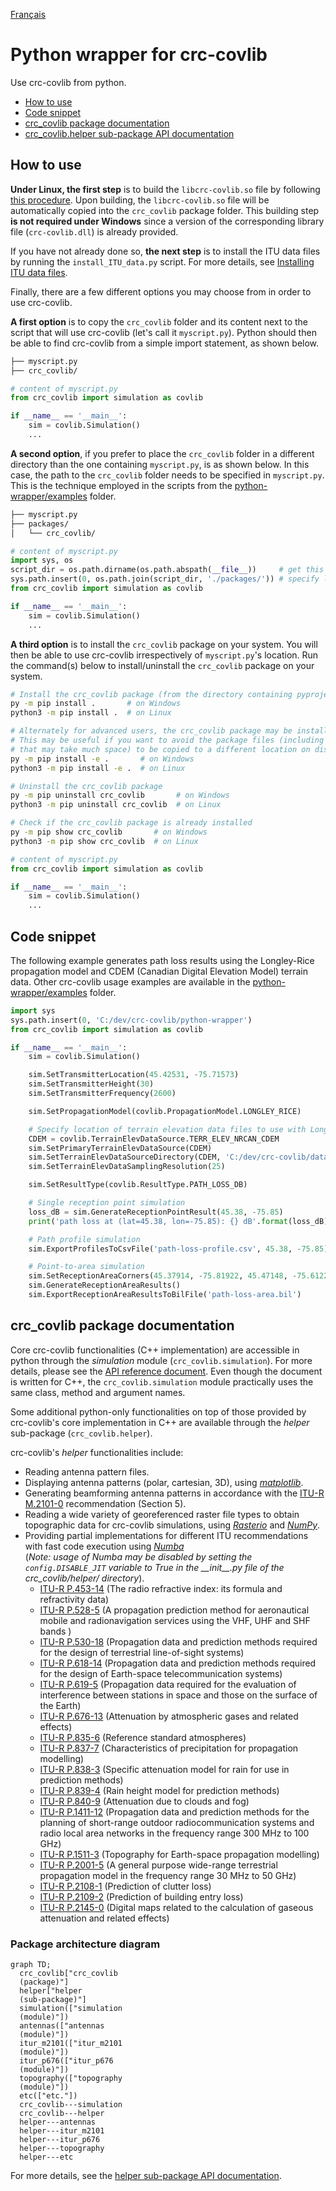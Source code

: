 [Français](./README_FR.md)

# Python wrapper for crc-covlib
Use crc-covlib from python.

- [How to use](#how-to-use)
- [Code snippet](#code-snippet)
- [crc_covlib package documentation](#crc_covlib-package-documentation)
- [crc_covlib.helper sub-package API documentation](./docs/readme.md)

## How to use

**Under Linux, the first step** is to build the `libcrc-covlib.so` file by following [this procedure](../README.md#on-linux). Upon building, the `libcrc-covlib.so` file will be automatically copied into the `crc_covlib` package folder. This building step **is not required under Windows** since a version of the corresponding library file (`crc-covlib.dll`) is already provided.

If you have not already done so, **the next step** is to install the ITU data files by running the `install_ITU_data.py` script. For more details, see [Installing ITU data files](../README.md#installing-itu-data-files).

Finally, there are a few different options you may choose from in order to use crc-covlib.

**A first option** is to copy the `crc_covlib` folder and its content next to the script that will use crc-covlib (let's call it `myscript.py`). Python should then be able to find crc-covlib from a simple import statement, as shown below.
```bash
├── myscript.py
├── crc_covlib/
```
```python
# content of myscript.py
from crc_covlib import simulation as covlib

if __name__ == '__main__':
    sim = covlib.Simulation()
    ...
```

**A second option**, if you prefer to place the `crc_covlib` folder in a different directory than the one containing `myscript.py`, is as shown below. In this case, the path to the `crc_covlib` folder needs to be specified in `myscript.py`. This is the technique employed in the scripts from the [python-wrapper/examples](./examples) folder.
```bash
├── myscript.py
├── packages/
│   └── crc_covlib/
```
```python
# content of myscript.py
import sys, os
script_dir = os.path.dirname(os.path.abspath(__file__))     # get this script's directory
sys.path.insert(0, os.path.join(script_dir, './packages/')) # specify location of crc_covlib relatively to this script
from crc_covlib import simulation as covlib

if __name__ == '__main__':
    sim = covlib.Simulation()
    ...
```

**A third option** is to install the `crc_covlib` package on your system. You will then be able to use crc-covlib irrespectively of `myscript.py`'s location. Run the command(s) below to install/uninstall the `crc_covlib` package on your system.

```bash
# Install the crc_covlib package (from the directory containing pyproject.toml and crc_covlib/)
py -m pip install .       # on Windows 
python3 -m pip install .  # on Linux 

# Alternately for advanced users, the crc_covlib package may be installed using the -e option.
# This may be useful if you want to avoid the package files (including the ITU data files
# that may take much space) to be copied to a different location on disk.
py -m pip install -e .       # on Windows
python3 -m pip install -e .  # on Linux

# Uninstall the crc_covlib package
py -m pip uninstall crc_covlib       # on Windows
python3 -m pip uninstall crc_covlib  # on Linux

# Check if the crc_covlib package is already installed
py -m pip show crc_covlib       # on Windows
python3 -m pip show crc_covlib  # on Linux
```
```python
# content of myscript.py
from crc_covlib import simulation as covlib

if __name__ == '__main__':
    sim = covlib.Simulation()
    ...
```

## Code snippet

The following example generates path loss results using the Longley-Rice propagation model and CDEM (Canadian Digital Elevation Model) terrain data. Other crc-covlib usage examples are available in the [python-wrapper/examples](./examples) folder.

```python
import sys
sys.path.insert(0, 'C:/dev/crc-covlib/python-wrapper')
from crc_covlib import simulation as covlib

if __name__ == '__main__':
    sim = covlib.Simulation()

    sim.SetTransmitterLocation(45.42531, -75.71573)
    sim.SetTransmitterHeight(30)
    sim.SetTransmitterFrequency(2600)

    sim.SetPropagationModel(covlib.PropagationModel.LONGLEY_RICE)

    # Specify location of terrain elevation data files to use with Longley-Rice 
    CDEM = covlib.TerrainElevDataSource.TERR_ELEV_NRCAN_CDEM
    sim.SetPrimaryTerrainElevDataSource(CDEM)
    sim.SetTerrainElevDataSourceDirectory(CDEM, 'C:/dev/crc-covlib/data/terrain-elev-samples/NRCAN_CDEM')
    sim.SetTerrainElevDataSamplingResolution(25)

    sim.SetResultType(covlib.ResultType.PATH_LOSS_DB)

    # Single reception point simulation
    loss_dB = sim.GenerateReceptionPointResult(45.38, -75.85)
    print('path loss at (lat=45.38, lon=-75.85): {} dB'.format(loss_dB))

    # Path profile simulation
    sim.ExportProfilesToCsvFile('path-loss-profile.csv', 45.38, -75.85)

    # Point-to-area simulation
    sim.SetReceptionAreaCorners(45.37914, -75.81922, 45.47148, -75.61225)
    sim.GenerateReceptionAreaResults()
    sim.ExportReceptionAreaResultsToBilFile('path-loss-area.bil')
```

## crc_covlib package documentation

Core crc-covlib functionalities (C++ implementation) are accessible in python through the _simulation_ module (`crc_covlib.simulation`). For more details, please see the [API reference document](../docs/CRC-COVLIB%20API%20Reference.pdf). Even though the document is written for C++, the `crc_covlib.simulation` module practically uses the same class, method and argument names.

Some additional python-only functionalities on top of those provided by crc-covlib's core implementation in C++ are available through the _helper_ sub-package (`crc_covlib.helper`).

crc-covlib's _helper_ functionalities include:
* Reading antenna pattern files.
* Displaying antenna patterns (polar, cartesian, 3D), using [_matplotlib_](https://matplotlib.org/).
* Generating beamforming antenna patterns in accordance with the [ITU-R M.2101-0](https://www.itu.int/rec/R-REC-M.2101/en) recommendation (Section 5).
* Reading a wide variety of georeferenced raster file types to obtain topographic data for crc-covlib simulations, using [_Rasterio_](https://rasterio.readthedocs.io/en/latest/index.html) and [_NumPy_](https://numpy.org/).
* Providing partial implementations for different ITU recommendations with fast code execution using [_Numba_](https://numba.pydata.org/) \
(_Note: usage of Numba may be disabled by setting the `config.DISABLE_JIT` variable to True in the \_\_init\_\_.py file of the crc_covlib/helper/ directory_).
  - [ITU-R P.453-14](https://www.itu.int/rec/R-REC-P.453/en) (The radio refractive index: its formula and refractivity data)
  - [ITU-R P.528-5](https://www.itu.int/rec/R-REC-P.528/en) (A propagation prediction method for aeronautical mobile and radionavigation services using the VHF, UHF and SHF bands	 )
  - [ITU-R P.530-18](https://www.itu.int/rec/R-REC-P.530/en) (Propagation data and prediction methods required for the design of terrestrial line-of-sight systems)
  - [ITU-R P.618-14](https://www.itu.int/rec/R-REC-P.618/en) (Propagation data and prediction methods required for the design of Earth-space telecommunication systems)
  - [ITU-R P.619-5](https://www.itu.int/rec/R-REC-P.619/en) (Propagation data required for the evaluation of interference between stations in space and those on the surface of the Earth)
  - [ITU-R P.676-13](https://www.itu.int/rec/R-REC-P.676/en) (Attenuation by atmospheric gases and related effects)
  - [ITU-R P.835-6](https://www.itu.int/rec/R-REC-P.835/en) (Reference standard atmospheres)
  - [ITU-R P.837-7](https://www.itu.int/rec/R-REC-P.837/en) (Characteristics of precipitation for propagation modelling)
  - [ITU-R P.838-3](https://www.itu.int/rec/R-REC-P.838/en) (Specific attenuation model for rain for use in prediction methods)
  - [ITU-R P.839-4](https://www.itu.int/rec/R-REC-P.839/en) (Rain height model for prediction methods)
  - [ITU-R P.840-9](https://www.itu.int/rec/R-REC-P.840/en) (Attenuation due to clouds and fog)
  - [ITU-R P.1411-12](https://www.itu.int/rec/R-REC-P.1411/en) (Propagation data and prediction methods for the planning of short-range outdoor radiocommunication systems and radio local area networks in the frequency range 300 MHz to 100 GHz)
  - [ITU-R P.1511-3](https://www.itu.int/rec/R-REC-P.1511/en) (Topography for Earth-space propagation modelling)
  - [ITU-R P.2001-5](https://www.itu.int/rec/R-REC-P.2001/en) (A general purpose wide-range terrestrial propagation model in the frequency range 30 MHz to 50 GHz)
  - [ITU-R P.2108-1](https://www.itu.int/rec/R-REC-P.2108/en) (Prediction of clutter loss)
  - [ITU-R P.2109-2](https://www.itu.int/rec/R-REC-P.2109/en) (Prediction of building entry loss)
  - [ITU-R P.2145-0](https://www.itu.int/rec/R-REC-P.2145/en) (Digital maps related to the calculation of gaseous attenuation and related effects)

### Package architecture diagram

```mermaid
graph TD;
  crc_covlib["crc_covlib
  (package)"]
  helper["helper
  (sub-package)"]
  simulation(["simulation
  (module)"])
  antennas(["antennas
  (module)"])
  itur_m2101(["itur_m2101
  (module)"])
  itur_p676(["itur_p676
  (module)"])
  topography(["topography
  (module)"])
  etc(["etc."])
  crc_covlib---simulation
  crc_covlib---helper
  helper---antennas
  helper---itur_m2101
  helper---itur_p676
  helper---topography
  helper---etc
```

For more details, see the [helper sub-package API documentation](./docs/readme.md).